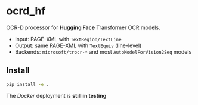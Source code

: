 # ocrd_hf

OCR-D processor for **Hugging Face** Transformer OCR models.

- Input: PAGE-XML with `TextRegion/TextLine`
- Output: same PAGE-XML with `TextEquiv` (line-level)
- Backends: `microsoft/trocr-*` and most `AutoModelForVision2Seq` models

## Install

```bash
pip install -e .
```

The *Docker* deployment is **still in testing** 
